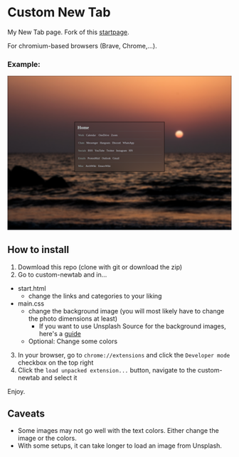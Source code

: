 # Custom New Tab
My New Tab page. Fork of this [startpage](https://startpages.github.io/startpages/Startpage-lazyfox81/).

For chromium-based browsers (Brave, Chrome,...).

### Example:
![image](custom-config.png)

## How to install
1. Dowmload this repo (clone with git or download the zip)
2. Go to custom-newtab and in...
  - start.html
    - change the links and categories to your liking
  - main.css
    - change the background image (you will most likely have to change the photo dimensions at least)
      - If you want to use Unsplash Source for the background images, here's a [guide](https://source.unsplash.com/)
    - Optional: Change some colors
3. In your browser, go to `chrome://extensions` and click the `Developer mode` checkbox on the top right
4. Click the `load unpacked extension...` button, navigate to the custom-newtab and select it

Enjoy.

## Caveats
- Some images may not go well with the text colors. Either change the image or the colors.
- With some setups, it can take longer to load an image from Unsplash.
